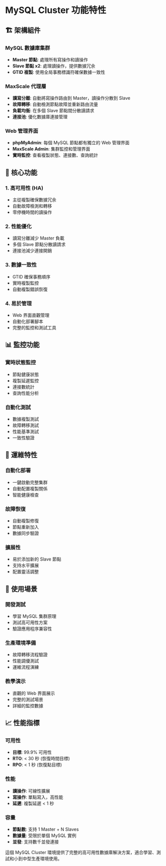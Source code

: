 # MySQL Cluster 功能特性

## 🏗️ 架構組件

### MySQL 數據庫集群
- **Master 節點**: 處理所有寫操作和讀操作
- **Slave 節點 x2**: 處理讀操作，提供數據冗余
- **GTID 複製**: 使用全局事務標識符確保數據一致性

### MaxScale 代理層
- **讀寫分離**: 自動將寫操作路由到 Master，讀操作分散到 Slave
- **故障轉移**: 自動檢測節點故障並重新路由流量
- **負載均衡**: 在多個 Slave 節點間分散讀請求
- **連接池**: 優化數據庫連接管理

### Web 管理界面
- **phpMyAdmin**: 每個 MySQL 節點都有獨立的 Web 管理界面
- **MaxScale Admin**: 集群監控和管理界面
- **實時監控**: 查看複製狀態、連接數、查詢統計

## 🚀 核心功能

### 1. 高可用性 (HA)
- 主從複製確保數據冗余
- 自動故障檢測和轉移
- 零停機時間的讀操作

### 2. 性能優化
- 讀寫分離減少 Master 負載
- 多個 Slave 節點分散讀請求
- 連接池減少連接開銷

### 3. 數據一致性
- GTID 確保事務順序
- 實時複製監控
- 自動複製錯誤恢復

### 4. 易於管理
- Web 界面直觀管理
- 自動化部署腳本
- 完整的監控和測試工具

## 📊 監控功能

### 實時狀態監控
- 節點健康狀態
- 複製延遲監控
- 連接數統計
- 查詢性能分析

### 自動化測試
- 數據複製測試
- 故障轉移測試
- 性能基準測試
- 一致性驗證

## 🔧 運維特性

### 自動化部署
- 一鍵啟動完整集群
- 自動配置複製關係
- 智能健康檢查

### 故障恢復
- 自動複製修復
- 節點重新加入
- 數據同步驗證

### 擴展性
- 易於添加新的 Slave 節點
- 支持水平擴展
- 配置靈活調整

## 🎯 使用場景

### 開發測試
- 學習 MySQL 集群原理
- 測試高可用性方案
- 驗證應用程序兼容性

### 生產環境準備
- 故障轉移流程驗證
- 性能調優測試
- 運維流程演練

### 教學演示
- 直觀的 Web 界面展示
- 完整的測試場景
- 詳細的監控數據

## 📈 性能指標

### 可用性
- **目標**: 99.9% 可用性
- **RTO**: < 30 秒 (恢復時間目標)
- **RPO**: < 1 秒 (恢復點目標)

### 性能
- **讀操作**: 可線性擴展
- **寫操作**: 單點寫入，高性能
- **延遲**: 複製延遲 < 1 秒

### 容量
- **節點數**: 支持 1 Master + N Slaves
- **數據量**: 受限於單個 MySQL 實例
- **並發**: 支持數千並發連接

這個 MySQL Cluster 環境提供了完整的高可用性數據庫解決方案，適合學習、測試和小到中型生產環境使用。